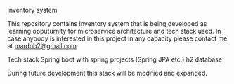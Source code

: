 Inventory system

This repository contains Inventory system that is being developed as learning opputurnity for microservice architecture and tech stack used.
In case anybody is interested in this project in any capacity please contact me at mardob2@gmail.com

Tech stack
Spring boot with spring projects (Spring JPA etc.)
h2 database

During future development this stack will be modified and expanded. 